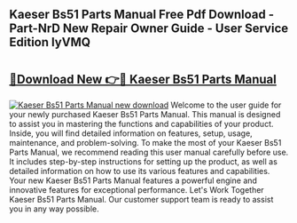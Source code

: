 ## Kaeser Bs51 Parts Manual Free Pdf Download - Part-NrD New Repair Owner Guide - User Service Edition IyVMQ

# <h2><a href="http://bc60429.oget.top/?id=Kaeser+Bs51+Parts+Manual">🔗Download New 👉🔴 Kaeser Bs51 Parts Manual</a></h2>

[![Kaeser Bs51 Parts Manual new download](https://i.imgur.com/5g1atiW.png)](http://bc60429.oget.top/?id=Kaeser+Bs51+Parts+Manual)
Welcome to the user guide for your newly purchased Kaeser Bs51 Parts Manual. This manual is designed to assist you in mastering the functions and capabilities of your product. Inside, you will find detailed information on features, setup, usage, maintenance, and problem-solving. To make the most of your Kaeser Bs51 Parts Manual, we recommend reading this user manual carefully before use. It includes step-by-step instructions for setting up the product, as well as detailed information on how to use its various features and capabilities. Your new Kaeser Bs51 Parts Manual features a powerful engine and innovative features for exceptional performance. Let's Work Together Kaeser Bs51 Parts Manual. Our customer support team is ready to assist you in any way possible.

